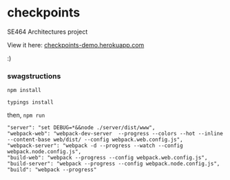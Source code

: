 # checkpoints
SE464 Architectures project

View it here: [checkpoints-demo.herokuapp.com](checkpoints-demo.herokuapp.com)

:)


### swagstructions
`npm install`

`typings install`

then,
`npm run`
```
"server": "set DEBUG=*&&node ./server/dist/www",
"webpack-web": "webpack-dev-server  --progress --colors --hot --inline --content-base web/dist/ --config webpack.web.config.js",
"webpack-server": "webpack -d --progress --watch --config webpack.node.config.js",
"build-web": "webpack --progress --config webpack.web.config.js",
"build-server": "webpack --progress --config webpack.node.config.js",
"build": "webpack --progress"
```
